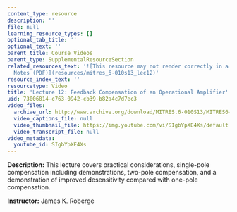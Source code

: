 ```yaml
---
content_type: resource
description: ''
file: null
learning_resource_types: []
optional_tab_title: ''
optional_text: ''
parent_title: Course Videos
parent_type: SupplementalResourceSection
related_resources_text: '![This resource may not render correctly in a screen reader.](/images/inacessible.gif)[Lecture
  Notes (PDF)](resources/mitres_6-010s13_lec12)'
resource_index_text: ''
resourcetype: Video
title: 'Lecture 12: Feedback Compensation of an Operational Amplifier'
uid: 73006814-c763-0942-cb39-b82a4c7d7ec3
video_files:
  archive_url: http://www.archive.org/download/MITRES.6-010S13/MITRES6-010S13_lec12_300k.mp4
  video_captions_file: null
  video_thumbnail_file: https://img.youtube.com/vi/SIgbYpXE4Xs/default.jpg
  video_transcript_file: null
video_metadata:
  youtube_id: SIgbYpXE4Xs
---
```


**Description:** This lecture covers practical considerations, single-pole compensation including demonstrations, two-pole compensation, and a demonstration of improved desensitivity compared with one-pole compensation.

**Instructor:** James K. Roberge